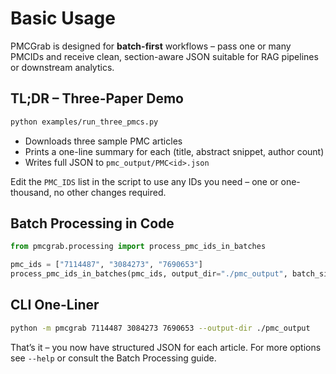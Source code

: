 # Basic Usage

PMCGrab is designed for **batch-first** workflows – pass one or many PMCIDs and receive clean, section-aware JSON suitable for RAG pipelines or downstream analytics.

## TL;DR – Three-Paper Demo

```bash
python examples/run_three_pmcs.py
```

- Downloads three sample PMC articles
- Prints a one-line summary for each (title, abstract snippet, author count)
- Writes full JSON to `pmc_output/PMC<id>.json`

Edit the `PMC_IDS` list in the script to use any IDs you need – one or one-thousand, no other changes required.

## Batch Processing in Code

```python
from pmcgrab.processing import process_pmc_ids_in_batches

pmc_ids = ["7114487", "3084273", "7690653"]
process_pmc_ids_in_batches(pmc_ids, output_dir="./pmc_output", batch_size=5)
```

## CLI One-Liner

```bash
python -m pmcgrab 7114487 3084273 7690653 --output-dir ./pmc_output
```

That’s it – you now have structured JSON for each article. For more options see `--help` or consult the Batch Processing guide.
